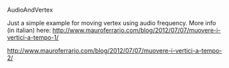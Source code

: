 AudioAndVertex

Just a simple example for moving vertex using audio frequency.
More info (in italian) here:
http://www.mauroferrario.com/blog/2012/07/07/muovere-i-vertici-a-tempo-1/

http://www.mauroferrario.com/blog/2012/07/07/muovere-i-vertici-a-tempo-2/